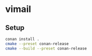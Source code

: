 # vimail

## Setup

```sh
conan install .
cmake --preset conan-release
cmake --build --preset conan-release
```
